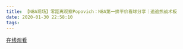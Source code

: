 ```yaml
---
title: 【NBA现场】零距离观察Popovich：NBA第一排平价看球分享｜追追熊战术板
date: 2020-01-30 22:58:10
tags:
---
```


<a href="https://www.weibo.com/tv/v/IrQfLcb9a?fid=1034:4466356561575939" target="_blank">在线观看</a>

